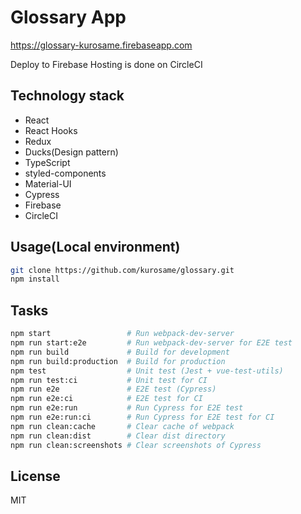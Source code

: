 # Glossary App

https://glossary-kurosame.firebaseapp.com

Deploy to Firebase Hosting is done on CircleCI

## Technology stack

- React
- React Hooks
- Redux
- Ducks(Design pattern)
- TypeScript
- styled-components
- Material-UI
- Cypress
- Firebase
- CircleCI

## Usage(Local environment)

```sh
git clone https://github.com/kurosame/glossary.git
npm install
```

## Tasks

```sh
npm start                 # Run webpack-dev-server
npm run start:e2e         # Run webpack-dev-server for E2E test
npm run build             # Build for development
npm run build:production  # Build for production
npm test                  # Unit test (Jest + vue-test-utils)
npm run test:ci           # Unit test for CI
npm run e2e               # E2E test (Cypress)
npm run e2e:ci            # E2E test for CI
npm run e2e:run           # Run Cypress for E2E test
npm run e2e:run:ci        # Run Cypress for E2E test for CI
npm run clean:cache       # Clear cache of webpack
npm run clean:dist        # Clear dist directory
npm run clean:screenshots # Clear screenshots of Cypress
```

## License

MIT
